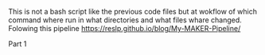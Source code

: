 This is not a bash script like the previous code files but at wokflow of which command where run in what directories and what files whare changed.
Folowing this  pipeline https://reslp.github.io/blog/My-MAKER-Pipeline/  

Part 1  


